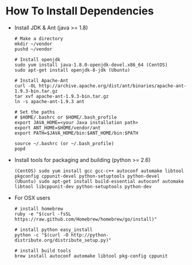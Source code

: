 How To Install Dependencies
===========================

- Install JDK & Ant (java >= 1.8)

  ```
  # Make a directory
  mkdir ~/vendor
  pushd ~/vendor

  # Install openjdk
  sudo yum install java-1.8.0-openjdk-devel.x86_64 (CentOS)
  sudo apt-get install openjdk-8-jdk (Ubuntu)

  # Install Apache-Ant
  curl -OL http://archive.apache.org/dist/ant/binaries/apache-ant-1.9.3-bin.tar.gz
  tar xvf apache-ant-1.9.3-bin.tar.gz
  ln -s apache-ant-1.9.3 ant

  # Set the paths
  # $HOME/.bashrc or $HOME/.bash_profile
  export JAVA_HOME=<your Java installation path>
  export ANT_HOME=$HOME/vendor/ant
  export PATH=$JAVA_HOME/bin:$ANT_HOME/bin:$PATH

  source ~/.bashrc (or ~/.bash_profile)
  popd 
  ```

- Install tools for packaging and building (python >= 2.6)

  ```
  (CentOS) sudo yum install gcc gcc-c++ autoconf automake libtool pkgconfig cppunit-devel python-setuptools python-devel
  (Ubuntu) sudo apt-get install build-essential autoconf automake libtool libcppunit-dev python-setuptools python-dev
  ```

- For OSX users

  ```
  # install homebrew
  ruby -e "$(curl -fsSL https://raw.github.com/Homebrew/homebrew/go/install)"

  # install python easy_install
  python -c "$(curl -O http://python-distribute.org/distribute_setup.py)"

  # install build tools
  brew install autoconf automake libtool pkg-config cppunit
  ```
